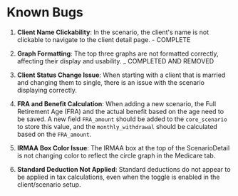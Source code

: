 # Known Bugs

1. **Client Name Clickability**: In the scenario, the client's name is not clickable to navigate to the client detail page. - COMPLETE

2. **Graph Formatting**: The top three graphs are not formatted correctly, affecting their display and usability. _ COMPLETED AND REMOVED

3. **Client Status Change Issue**: When starting with a client that is married and changing them to single, there is an issue with the scenario displaying correctly.

4. **FRA and Benefit Calculation**: When adding a new scenario, the Full Retirement Age (FRA) and the actual benefit based on the age need to be saved. A new field `FRA_amount` should be added to the `core_scenario` to store this value, and the `monthly_withdrawal` should be calculated based on the `FRA_amount`.

5. **IRMAA Box Color Issue**: The IRMAA box at the top of the ScenarioDetail is not changing color to reflect the circle graph in the Medicare tab. 

6. **Standard Deduction Not Applied**: Standard deductions do not appear to be applied in tax calculations, even when the toggle is enabled in the client/scenario setup. 
